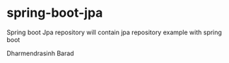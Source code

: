 # spring-boot-jpa
Spring boot Jpa repository will contain jpa repository example with spring boot


Dharmendrasinh Barad
